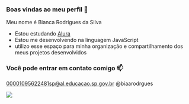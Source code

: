 ### Boas vindas ao meu perfil 💙

Meu nome é Bianca Rodrigues da Silva

- Estou estudando [Alura](https://www.alura.com)
- Estou me desenvolvendo na linguagem JavaScript
- utilizo esse espaço para minha organização e compartilhamento dos meus projetos desenvolvidos

### Você pode entrar em contato comigo 📫

00001095622481sp@al.educacao.sp.gov.br
@biaarodrgues


![](https://media.tenor.com/OPMryFxrY_wAAAAM/sofia-carson.gif)

